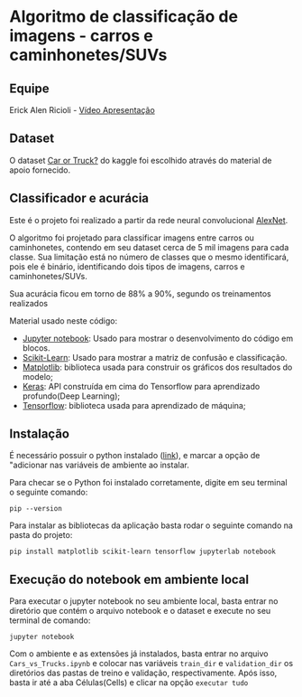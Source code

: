 # Algoritmo de classificação de imagens - carros e caminhonetes/SUVs

## Equipe
Erick Alen Ricioli - [Vídeo Apresentação](https://youtu.be/a7TdXLZHLQY)
## Dataset
O dataset [Car or Truck?](https://www.kaggle.com/datasets/ryanholbrook/car-or-truck) do kaggle foi escolhido através do material de apoio fornecido.

## Classificador e acurácia

Este é o projeto foi realizado a partir da rede neural convolucional [AlexNet](https://medium.com/analytics-vidhya/concept-of-alexnet-convolutional-neural-network-6e73b4f9ee30).

O algoritmo foi projetado para classificar imagens entre carros ou caminhonetes, contendo em seu dataset cerca de 5 mil imagens para cada classe. Sua limitação está no número de classes que o mesmo identificará, pois ele é binário, identificando dois tipos de imagens, carros e caminhonetes/SUVs.

Sua acurácia ficou em torno de 88% a 90%, segundo os treinamentos realizados

Material usado neste código:

- [Jupyter notebook](https://jupyter.org/install): Usado para mostrar o desenvolvimento do código em blocos.
- [Scikit-Learn](https://scikit-learn.org/): Usado para mostrar a matriz de confusão e classificação.
- [Matplotlib](https://matplotlib.org/): biblioteca usada para construir os gráficos dos resultados do modelo;
- [Keras](https://keras.io/): API construída em cima do Tensorflow para aprendizado profundo(Deep Learning);
- [Tensorflow](https://www.tensorflow.org/?hl=pt-br): biblioteca usada para aprendizado de máquina;

## Instalação

É necessário possuir o python instalado ([link](https://www.python.org/downloads/)), e marcar a opção de "adicionar nas variáveis de ambiente ao instalar.

Para checar se o Python foi instalado corretamente, digite em seu terminal o seguinte comando:

```
pip --version
```

Para instalar as bibliotecas da aplicação basta rodar o seguinte comando na pasta do projeto:

```
pip install matplotlib scikit-learn tensorflow jupyterlab notebook
```

## Execução do notebook em ambiente local

Para executar o jupyter notebook no seu ambiente local, basta entrar no diretório que contém o arquivo notebook e o dataset e execute no seu terminal de comando:

```
jupyter notebook
```
Com o ambiente e as extensões já instalados, basta entrar no arquivo `Cars_vs_Trucks.ipynb` e colocar nas variáveis `train_dir` e `validation_dir` os diretórios das pastas de treino e validação, respectivamente. Após isso, basta ir até a aba Células(Cells) e clicar na opção `executar tudo`
